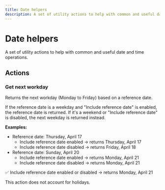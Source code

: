 ```yaml
---
title: Date helpers
description: A set of utility actions to help with common and useful date and time operations.
---
```


# Date helpers

A set of utility actions to help with common and useful date and time operations.

## Actions

### Get next workday

Returns the next workday (Monday to Friday) based on a reference date.

If the reference date is a weekday and "Include reference date" is enabled, the reference date is returned. If it's a weekend or "Include reference date" is disabled, the next weekday is returned instead.

**Examples:**

- Reference date: Thursday, April 17
    - Include reference date enabled → returns Thursday, April 17
    - Include reference date disabled → returns Friday, April 18
- Reference date: Sunday, April 20
    - Include reference date enabled → returns Monday, April 21
    - Include reference date disabled → returns Monday, April 21

✅ Include reference date enabled or disabled → returns Monday, April 21

This action does not account for holidays.
